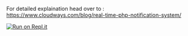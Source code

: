 
For detailed explaination head over to : https://www.cloudways.com/blog/real-time-php-notification-system/ 



[![Run on Repl.it](https://repl.it/badge/github/satoshit1/php-notifications)](https://repl.it/github/satoshit1/php-notifications)